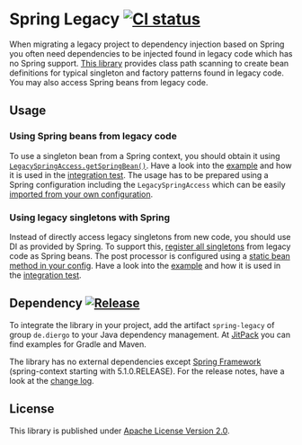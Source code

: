 Spring Legacy [![CI status](https://travis-ci.com/diergo/spring-legacy.svg)](https://travis-ci.com/diergo/spring-legacy/)
=============

When migrating a legacy project to dependency injection based on Spring you often need dependencies to be injected
found in legacy code which has no Spring support. [This library](https://diergo.github.io/spring-legacy/javadoc/)
provides class path scanning to create bean definitions for typical singleton and factory patterns found in legacy code.
You may also access Spring beans from legacy code.


Usage
-----

### Using Spring beans from legacy code

To use a singleton bean from a Spring context, you should obtain it using
[`LegacySpringAccess.getSpringBean()`](src/main/java/diergo/spring/legacy/LegacySpringAccess.java).
Have a look into the [example](src/test/java/example/legacy/LegacyCodeUsingSpring.java) and how it is used in the
[integration test](src/test/java/example/IntegrationTest.java). The usage has to be prepared using a Spring
configuration including the `LegacySpringAccess` which can be easily
[imported from your own configuration](src/test/java/example/spring/SpringConfig.java).

### Using legacy singletons with Spring

Instead of directly access legacy singletons from new code, you should use DI as provided by Spring. To support this,
[register all singletons](src/main/java/diergo/spring/legacy/LegacyBeanRegistryPostProcessorBuilder.java) from legacy
code as Spring beans. The post processor is configured using a
[static bean method in your config](src/test/java/example/spring/SpringConfig.java).
Have a look into the [example](src/test/java/example/spring/SpringBeanInjectedLegacy.java) and how it is used in the
[integration test](src/test/java/example/IntegrationTest.java).


Dependency [![Release](https://jitpack.io/v/de.diergo/spring-legacy.svg)](https://jitpack.io/#de.diergo/spring-legacy)
----------

To integrate the library in your project, add the artifact `spring-legacy` of group `de.diergo` to your Java dependency
management. At [JitPack](https://jitpack.io/#de.diergo/spring-legacy) you can find examples for Gradle and Maven.

The library has no external dependencies except [Spring Framework](https://spring.io/projects/spring-framework)
(spring-context starting with 5.1.0.RELEASE). For the release notes, have a look at the [change log](CHANGELOG.md).


License
-------

This library is published under [Apache License Version 2.0](LICENSE).
